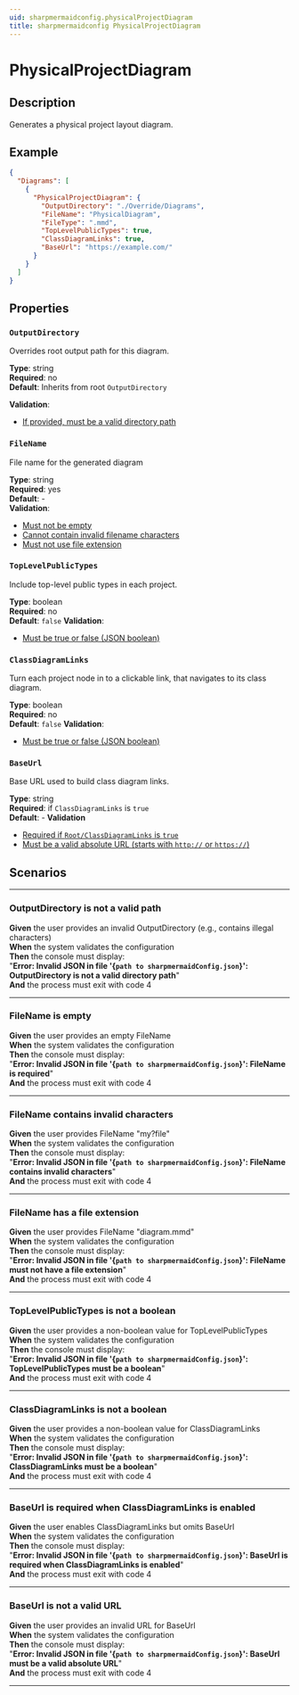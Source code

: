 ```yaml
---
uid: sharpmermaidconfig.physicalProjectDiagram
title: sharpmermaidconfig PhysicalProjectDiagram
---
```


# PhysicalProjectDiagram

## Description

Generates a physical project layout diagram.

## Example

```json
{
  "Diagrams": [
    {
      "PhysicalProjectDiagram": {
        "OutputDirectory": "./Override/Diagrams",
        "FileName": "PhysicalDiagram",
        "FileType": ".mmd",
        "TopLevelPublicTypes": true,
        "ClassDiagramLinks": true,
        "BaseUrl": "https://example.com/"
      }
    }
  ] 
}
```

## Properties

### `OutputDirectory`

Overrides root output path for this diagram.

**Type**: string  
**Required**: no  
**Default**: Inherits from root `OutputDirectory`

**Validation**:

- [If provided, must be a valid directory path](#outputdirectory-is-not-a-valid-path)

### `FileName`

File name for the generated diagram

**Type**: string  
**Required**: yes  
**Default**: -  
**Validation**:

- [Must not be empty](#filename-is-empty)  
- [Cannot contain invalid filename characters](#filename-contains-invalid-characters)
- [Must not use file extension](#filename-has-a-file-extension)

### `TopLevelPublicTypes`

Include top-level public types in each project.

**Type**: boolean  
**Required**: no  
**Default**: `false`
**Validation**:

- [Must be true or false (JSON boolean)](#toplevelpublictypes-is-not-a-boolean)

### `ClassDiagramLinks`

Turn each project node in to a clickable link, that navigates to its class diagram.

**Type**: boolean  
**Required**: no  
**Default**: `false`
**Validation**:

- [Must be true or false (JSON boolean)](#classdiagramlinks-is-not-a-boolean)

### `BaseUrl`

Base URL used to build class diagram links.

**Type**: string  
**Required**: if `ClassDiagramLinks` is `true`  
**Default**: -
**Validation**

- [Required if `Root/ClassDiagramLinks` is `true`](#baseurl-is-required-when-classdiagramlinks-is-enabled)
- [Must be a valid absolute URL (starts with `http://` or `https://`)](#baseurl-is-not-a-valid-url)

## Scenarios

---

### OutputDirectory is not a valid path

**Given** the user provides an invalid OutputDirectory (e.g., contains illegal characters)  
**When** the system validates the configuration  
**Then** the console must display:  
"**Error: Invalid JSON in file '{`path to sharpmermaidConfig.json`}': OutputDirectory is not a valid directory path**"  
**And** the process must exit with code 4

---

### FileName is empty

**Given** the user provides an empty FileName  
**When** the system validates the configuration  
**Then** the console must display:  
"**Error: Invalid JSON in file '{`path to sharpmermaidConfig.json`}': FileName is required**"  
**And** the process must exit with code 4

---

### FileName contains invalid characters

**Given** the user provides FileName "my?file"  
**When** the system validates the configuration  
**Then** the console must display:  
"**Error: Invalid JSON in file '{`path to sharpmermaidConfig.json`}': FileName contains invalid characters**"  
**And** the process must exit with code 4

---

### FileName has a file extension

**Given** the user provides FileName "diagram.mmd"  
**When** the system validates the configuration  
**Then** the console must display:  
"**Error: Invalid JSON in file '{`path to sharpmermaidConfig.json`}': FileName must not have a file extension**"  
**And** the process must exit with code 4

---

### TopLevelPublicTypes is not a boolean

**Given** the user provides a non-boolean value for TopLevelPublicTypes  
**When** the system validates the configuration  
**Then** the console must display:  
"**Error: Invalid JSON in file '{`path to sharpmermaidConfig.json`}': TopLevelPublicTypes must be a boolean**"  
**And** the process must exit with code 4

---

### ClassDiagramLinks is not a boolean

**Given** the user provides a non-boolean value for ClassDiagramLinks  
**When** the system validates the configuration  
**Then** the console must display:  
"**Error: Invalid JSON in file '{`path to sharpmermaidConfig.json`}': ClassDiagramLinks must be a boolean**"  
**And** the process must exit with code 4

---

### BaseUrl is required when ClassDiagramLinks is enabled

**Given** the user enables ClassDiagramLinks but omits BaseUrl  
**When** the system validates the configuration  
**Then** the console must display:  
"**Error: Invalid JSON in file '{`path to sharpmermaidConfig.json`}': BaseUrl is required when ClassDiagramLinks is enabled**"  
**And** the process must exit with code 4

---

### BaseUrl is not a valid URL

**Given** the user provides an invalid URL for BaseUrl  
**When** the system validates the configuration  
**Then** the console must display:  
"**Error: Invalid JSON in file '{`path to sharpmermaidConfig.json`}': BaseUrl must be a valid absolute URL**"  
**And** the process must exit with code 4

---
